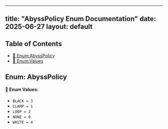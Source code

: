 <!-- Formatted by A³BS formatter.py -->
<!-- Generated by A³BS document.py -->
---
title: "AbyssPolicy Enum Documentation"
date: 2025-06-27
layout: default
---

## Table of Contents
- [🔧 Enum:AbyssPolicy](#enum-abysspolicy)
- [🔧 Enum:Values](#enum-values)
## Enum: AbyssPolicy
#### 📝 Enum Values:
<a name="enum-values"></a>
  - `BLACK = 3`
  - `CLAMP = 1`
  - `LOOP = 2`
  - `NONE = 0`
  - `WHITE = 4`